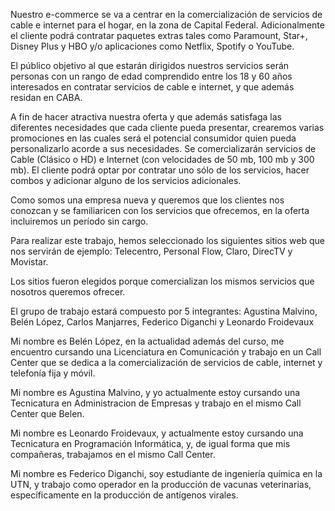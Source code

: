  Nuestro e-commerce se va a centrar en la comercialización de servicios de cable e internet para el hogar, en la zona de Capital Federal. 
 Adicionalmente el cliente podrá contratar paquetes extras tales como Paramount, Star+, Disney Plus y HBO y/o
 aplicaciones como Netflix, Spotify o YouTube.

El público objetivo al que estarán dirigidos nuestros servicios serán personas con un rango de edad comprendido entre los 18 y 60 años interesados en contratar servicios de cable e internet, y que además residan en CABA.

A fin de hacer atractiva nuestra oferta y que además satisfaga las diferentes necesidades que cada cliente pueda presentar, crearemos varias promociones en las cuales será el potencial consumidor quien pueda personalizarlo acorde a sus necesidades. Se comercializarán  servicios de Cable (Clásico o HD) e Internet (con velocidades de 50 mb, 100 mb y 300 mb). El cliente podrá optar por contratar uno sólo de los servicios, hacer combos y adicionar alguno de los servicios adicionales.

Como somos una empresa nueva y queremos que los clientes nos conozcan y se familiaricen con los servicios que ofrecemos, en la oferta incluiremos un período sin cargo.

Para realizar este trabajo, hemos seleccionado los siguientes sitios web que nos servirán de ejemplo: Telecentro, Personal Flow, Claro, DirecTV y Movistar.

Los sitios fueron elegidos porque comercializan los mismos servicios que nosotros queremos ofrecer.

El grupo de trabajo estará compuesto por 5 integrantes: Agustina Malvino, Belén López, Carlos Manjarres, Federico Diganchi y Leonardo Froidevaux

Mi nombre es Belén López, en la actualidad además del curso, me encuentro cursando una Licenciatura en Comunicación y trabajo en un Call Center que se dedica a la comercialización  de servicios de cable, internet y telefonía fija y móvil.

Mi nombre es Agustina Malvino, y yo actualmente estoy cursando una Tecnicatura en Administracion de Empresas y trabajo en el mismo Call Center que Belen. 

Mi nombre es Leonardo Froidevaux, y actualmente estoy cursando una Tecnicatura en Programación Informática, y, de igual forma que mis compañeras, trabajamos en el mismo Call Center.

Mi nombre es Federico Diganchi, soy estudiante de ingeniería química en la UTN, y trabajo como operador en la producción de vacunas veterinarias, específicamente en la producción de antígenos virales.